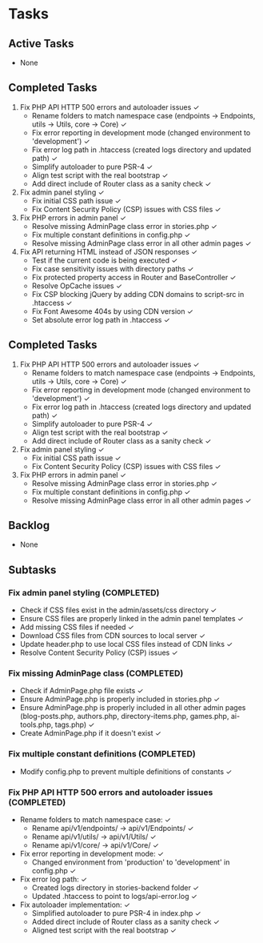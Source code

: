 # Tasks

## Active Tasks
- None

## Completed Tasks
1. Fix PHP API HTTP 500 errors and autoloader issues ✓
   - Rename folders to match namespace case (endpoints → Endpoints, utils → Utils, core → Core) ✓
   - Fix error reporting in development mode (changed environment to 'development') ✓
   - Fix error log path in .htaccess (created logs directory and updated path) ✓
   - Simplify autoloader to pure PSR-4 ✓
   - Align test script with the real bootstrap ✓
   - Add direct include of Router class as a sanity check ✓
2. Fix admin panel styling ✓
   - Fix initial CSS path issue ✓
   - Fix Content Security Policy (CSP) issues with CSS files ✓
3. Fix PHP errors in admin panel ✓
   - Resolve missing AdminPage class error in stories.php ✓
   - Fix multiple constant definitions in config.php ✓
   - Resolve missing AdminPage class error in all other admin pages ✓
4. Fix API returning HTML instead of JSON responses ✓
   - Test if the current code is being executed ✓
   - Fix case sensitivity issues with directory paths ✓
   - Fix protected property access in Router and BaseController ✓
   - Resolve OpCache issues ✓
   - Fix CSP blocking jQuery by adding CDN domains to script-src in .htaccess ✓
   - Fix Font Awesome 404s by using CDN version ✓
   - Set absolute error log path in .htaccess ✓

## Completed Tasks
1. Fix PHP API HTTP 500 errors and autoloader issues ✓
   - Rename folders to match namespace case (endpoints → Endpoints, utils → Utils, core → Core) ✓
   - Fix error reporting in development mode (changed environment to 'development') ✓
   - Fix error log path in .htaccess (created logs directory and updated path) ✓
   - Simplify autoloader to pure PSR-4 ✓
   - Align test script with the real bootstrap ✓
   - Add direct include of Router class as a sanity check ✓
2. Fix admin panel styling ✓
   - Fix initial CSS path issue ✓
   - Fix Content Security Policy (CSP) issues with CSS files ✓
3. Fix PHP errors in admin panel ✓
   - Resolve missing AdminPage class error in stories.php ✓
   - Fix multiple constant definitions in config.php ✓
   - Resolve missing AdminPage class error in all other admin pages ✓

## Backlog
- None

## Subtasks
### Fix admin panel styling (COMPLETED)
- Check if CSS files exist in the admin/assets/css directory ✓
- Ensure CSS files are properly linked in the admin panel templates ✓
- Add missing CSS files if needed ✓
- Download CSS files from CDN sources to local server ✓
- Update header.php to use local CSS files instead of CDN links ✓
- Resolve Content Security Policy (CSP) issues ✓

### Fix missing AdminPage class (COMPLETED)
- Check if AdminPage.php file exists ✓
- Ensure AdminPage.php is properly included in stories.php ✓
- Ensure AdminPage.php is properly included in all other admin pages (blog-posts.php, authors.php, directory-items.php, games.php, ai-tools.php, tags.php) ✓
- Create AdminPage.php if it doesn't exist ✓

### Fix multiple constant definitions (COMPLETED)
- Modify config.php to prevent multiple definitions of constants ✓

### Fix PHP API HTTP 500 errors and autoloader issues (COMPLETED)
- Rename folders to match namespace case: ✓
  - Rename api/v1/endpoints/ → api/v1/Endpoints/ ✓
  - Rename api/v1/utils/ → api/v1/Utils/ ✓
  - Rename api/v1/core/ → api/v1/Core/ ✓
- Fix error reporting in development mode: ✓
  - Changed environment from 'production' to 'development' in config.php ✓
- Fix error log path: ✓
  - Created logs directory in stories-backend folder ✓
  - Updated .htaccess to point to logs/api-error.log ✓
- Fix autoloader implementation: ✓
  - Simplified autoloader to pure PSR-4 in index.php ✓
  - Added direct include of Router class as a sanity check ✓
  - Aligned test script with the real bootstrap ✓